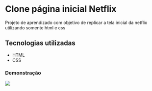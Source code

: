 # Clone página inicial Netflix

Projeto de aprendizado com objetivo de replicar a tela inicial da netflix utilizando somente html e css

## Tecnologias utilizadas

- HTML
- CSS

### Demonstração
<img src="/imagens/demonstracao.mp4">
